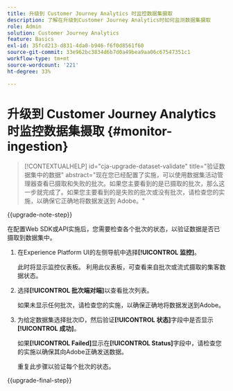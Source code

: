 ```yaml
---
title: 升级到 Customer Journey Analytics 时监控数据集摄取
description: 了解在升级到Customer Journey Analytics时如何监测数据集摄取
role: Admin
solution: Customer Journey Analytics
feature: Basics
exl-id: 35fcd213-d831-4da0-b946-f6f0d8561f60
source-git-commit: 33e962bc3834d6b7d0a49bea9aa06c67547351c1
workflow-type: tm+mt
source-wordcount: '221'
ht-degree: 33%

---
```


# 升级到 Customer Journey Analytics 时监控数据集摄取 {#monitor-ingestion}

<!-- markdownlint-disable MD034 -->

>[!CONTEXTUALHELP]
>id="cja-upgrade-dataset-validate"
>title="验证数据集中的数据"
>abstract="现在您已经配置了实施，可以使用数据集活动管理器查看已摄取和失败的批次。如果您主要看到的是已摄取的批次，那么这一步就完成了。如果您主要看到的是失败的批次或没有批次，请检查您的实施，以确保它正确地将数据发送到 Adobe。"

<!-- markdownlint-enable MD034 -->

{{upgrade-note-step}}

<!-- Should we single source this instead of duplicate it? The following steps were copied from: /help/data-ingestion/aepwebsdk.md-->

在配置Web SDK或API实施后，您需要检查各个批次的状态，以验证数据是否已摄取到数据集中。

1. 在Experience Platform UI的左侧导航中选择&#x200B;**[!UICONTROL 监控]**。

   此时将显示监控仪表板。 利用此仪表板，可查看来自批次或流式摄取的集客数据状态。

   <!-- insert screenshot -->

1. 选择&#x200B;**[!UICONTROL 批次端对端]**&#x200B;以查看批次列表。

   如果未显示任何批次，请检查您的实施，以确保正确地将数据发送到Adobe。

   <!-- insert screenshot -->

1. 为给定数据集选择批次ID，然后验证&#x200B;**[!UICONTROL 状态]**&#x200B;字段中是否显示&#x200B;**[!UICONTROL 成功]**。

   如果&#x200B;**[!UICONTROL Failed]**&#x200B;显示在&#x200B;**[!UICONTROL Status]**&#x200B;字段中，请检查您的实施以确保其向Adobe正确发送数据。

   重复此步骤以验证每个批次的状态。

{{upgrade-final-step}}

